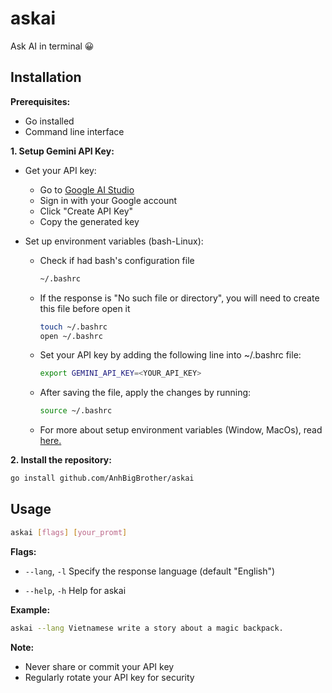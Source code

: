 # askai

Ask AI in terminal 😀

## Installation

**Prerequisites:**

- Go installed
- Command line interface

**1. Setup Gemini API Key:**

- Get your API key:
  - Go to [Google AI Studio](https://aistudio.google.com)  
  - Sign in with your Google account  
  - Click "Create API Key"  
  - Copy the generated key  
  
- Set up environment variables (bash-Linux):  
  
  - Check if had bash's configuration file
  
    ```bash
    ~/.bashrc
    ```

  - If the response is "No such file or directory", you will need to create this file before open it

    ```bash
    touch ~/.bashrc
    open ~/.bashrc
    ```

  - Set your API key by adding the following line into ~/.bashrc file:
  
    ```bash
    export GEMINI_API_KEY=<YOUR_API_KEY>
    ```

  - After saving the file, apply the changes by running:

    ```bash
    source ~/.bashrc
    ```

  - For more about setup environment variables (Window, MacOs), read [here.](https://ai.google.dev/gemini-api/docs/api-key)

**2. Install the repository:**

```bash
go install github.com/AnhBigBrother/askai
```

## Usage

```bash
askai [flags] [your_promt]
```

**Flags:**

- ```--lang```,  ```-l```   Specify the response language (default "English")  

- ```--help```, ```-h```   Help for askai  

**Example:**

```bash
askai --lang Vietnamese write a story about a magic backpack.
```

**Note:**

- Never share or commit your API key
- Regularly rotate your API key for security
